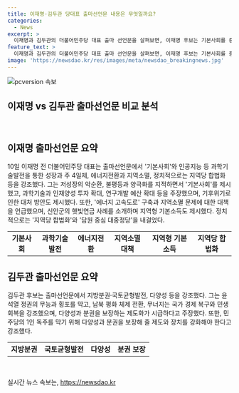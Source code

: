 ```yaml
---
title: 이재명·김두관 당대표 출마선언문 내용은 무엇일까요?
categories:
  - News
excerpt: >
  이재명과 김두관의 더불어민주당 대표 출마 선언문을 살펴보면, 이재명 후보는 기본사회를 중심으로 주 4일제, 에너지 전환, 지역소멸 등을 강조하며, 인공지능과 과학기술 발전을 통한 정책을 제시했다. 또한, 신안군의 햇빛연금 사례와 지역당 합법화를 강조했다. 반면에 김두관 후보는 다양성과 지방분권, 국가균형발전을 강조하며, 1인 독주를 막기 위한 제도 강화를 주장했다. 또한, 민주당의 다양성과 분권을 보장하는 제도화의 중요성을 강조했다. 이들의 다양한 정책 명제와 비전이 담긴 대표 출마 선언은 민주당 내부와 국민들에게 큰 관심을 끌 것으로 보인다.
feature_text: >
  이재명과 김두관의 더불어민주당 대표 출마 선언문을 살펴보면, 이재명 후보는 기본사회를 중심으로 주 4일제, 에너지 전환, 지역소멸 등을 강조하며, 인공지능과 과학기술 발전을 통한 정책을 제시했다. 또한, 신안군의 햇빛연금 사례와 지역당 합법화를 강조했다. 반면에 김두관 후보는 다양성과 지방분권, 국가균형발전을 강조하며, 1인 독주를 막기 위한 제도 강화를 주장했다. 또한, 민주당의 다양성과 분권을 보장하는 제도화의 중요성을 강조했다. 이들의 다양한 정책 명제와 비전이 담긴 대표 출마 선언은 민주당 내부와 국민들에게 큰 관심을 끌 것으로 보인다.
image: 'https://newsdao.kr/res/images/meta/newsdao_breakingnews.jpg'
---
```


<p><img src="https://newsdao.kr/res/images/meta/newsdao_breakingnews.jpg" alt="pcversion 속보" /></p>

<h2 data-ke-size="size26">이재명 vs 김두관 출마선언문 비교 분석</h2>

<p data-ke-size="size16">&nbsp;</p>

<h2>이재명 출마선언문 요약</h2>

<p>10일 이재명 전 더불어민주당 대표는 출마선언문에서 '기본사회'와 인공지능 등 과학기술발전을 통한 성장과 주 4일제, 에너지전환과 지역소멸, 정치적으로는 지역당 합법화 등을 강조했다. 그는 저성장의 악순환, 불평등과 양극화를 지적하면서 '기본사회'를 제시했고, 과학기술과 인재양성 투자 확대, 연구개발 예산 확대 등을 주장했으며, 기후위기로 인한 대처 방안도 제시했다. 또한, '에너지 고속도로' 구축과 지역소멸 문제에 대한 대책을 언급했으며, 신안군의 햇빛연금 사례를 소개하며 지역형 기본소득도 제시했다. 정치적으로는 '지역당 합법화'와 '담원 중심 대중정당'을 내걸었다.</p>

<table>
    <tr>
        <td style="text-align: center; height: 17px;"><b>기본사회</b></td>
        <td style="text-align: center; height: 17px;"><b>과학기술발전</b></td>
        <td style="text-align: center; height: 17px;"><b>에너지전환</b></td>
        <td style="text-align: center; height: 17px;"><b>지역소멸 대책</b></td>
        <td style="text-align: center; height: 17px;"><b>지역형 기본소득</b></td>
        <td style="text-align: center; height: 17px;"><b>지역당 합법화</b></td>
    </tr>
</table> 

<h2>김두관 출마선언문 요약</h2>

<p>김두관 후보는 출마선언문에서 지방분권·국토균형발전, 다양성 등을 강조했다. 그는 윤석열 정권의 무능과 횡포를 막고, 남북 평화 체제 전환, 무너지는 국가 경제 복구와 민생 회복을 강조했으며, 다양성과 분권을 보장하는 제도화가 시급하다고 주장했다. 또한, 민주당의 1인 독주를 막기 위해 다양성과 분권을 보장해 줄 제도와 장치를 강화해야 한다고 강조했다.</p>

<table>
    <tr>
        <td style="text-align: center; height: 17px;"><b>지방분권</b></td>
        <td style="text-align: center; height: 17px;"><b>국토균형발전</b></td>
        <td style="text-align: center; height: 17px;"><b>다양성</b></td>
        <td style="text-align: center; height: 17px;"><b>분권 보장</b></td>
    </tr>
</table> 

<p data-ke-size="size16">&nbsp;</p>
실시간 뉴스 속보는, <a href="https://newsdao.kr" rel="dofollow">https://newsdao.kr</a>


